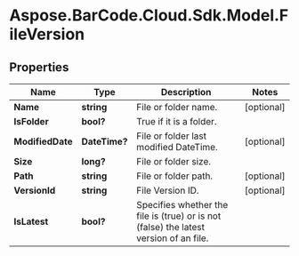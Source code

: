 # Aspose.BarCode.Cloud.Sdk.Model.FileVersion

## Properties

Name | Type | Description | Notes
---- | ---- | ----------- | -----
**Name** | **string** | File or folder name. | [optional]
**IsFolder** | **bool?** | True if it is a folder. |
**ModifiedDate** | **DateTime?** | File or folder last modified DateTime. | [optional]
**Size** | **long?** | File or folder size. |
**Path** | **string** | File or folder path. | [optional]
**VersionId** | **string** | File Version ID. | [optional]
**IsLatest** | **bool?** | Specifies whether the file is (true) or is not (false) the latest version of an file. |

